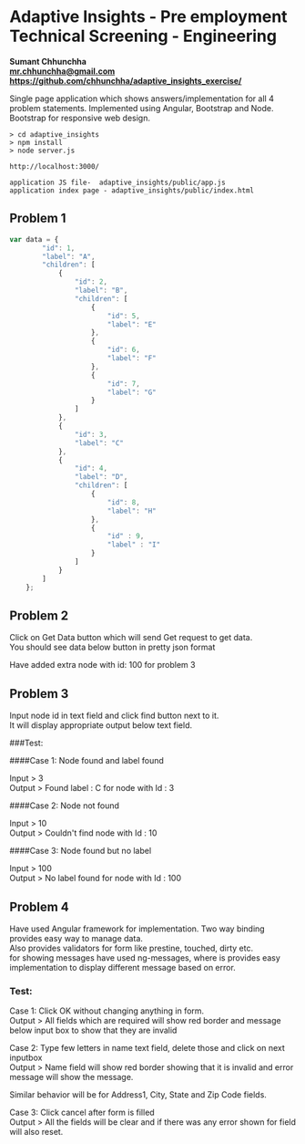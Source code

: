 # Adaptive Insights - Pre employment Technical Screening - Engineering

**Sumant Chhunchha**  
**mr.chhunchha@gmail.com**  
**https://github.com/chhunchha/adaptive_insights_exercise/**  

Single page application which shows answers/implementation for all 4 problem statements. 
Implemented using Angular, Bootstrap and Node.
Bootstrap for responsive web design.

```
> cd adaptive_insights
> npm install
> node server.js

http://localhost:3000/
```

```
application JS file-  adaptive_insights/public/app.js
application index page - adaptive_insights/public/index.html
```
## Problem 1

```javascript
var data = {  
        "id": 1,
        "label": "A",
        "children": [  
            {  
                "id": 2,
                "label": "B",
                "children": [  
                    {  
                        "id": 5,
                        "label": "E"
                    },
                    {  
                        "id": 6,
                        "label": "F"
                    },
                    {  
                        "id": 7,
                        "label": "G"
                    }
                ]
            },
            {  
                "id": 3,
                "label": "C"
            },
            {  
                "id": 4,
                "label": "D",
                "children": [  
                    {  
                        "id": 8,
                        "label": "H"
                    },
                    {  
                        "id" : 9,
                        "label" : "I"
                    }
                ]
            }
        ]
    };
```


## Problem 2 

Click on Get Data button which will send Get request to get data.  
You should see data below button in pretty json format  

Have added extra node with id: 100 for problem 3 

## Problem 3

Input node id in text field and click find button next to it.  
It will display appropriate output below text field.

###Test:

####Case 1: Node found and label found

Input  > 3  
Output > Found label : C for node with Id : 3  

####Case 2: Node not found

Input  > 10  
Output > Couldn't find node with Id : 10  

####Case 3: Node found but no label

Input > 100  
Output > No label found for node with Id : 100  

## Problem 4

Have used Angular framework for implementation. Two way binding provides easy way to manage data.  
Also provides validators for form like prestine, touched, dirty etc.  
for showing messages have used ng-messages, where is provides easy implementation to display different message based on error.  

### Test:

Case 1: Click OK without changing anything in form.  
Output > All fields which are required will show red border and message below input box to show that they are invalid  


Case 2: Type few letters in name text field, delete those and click on next inputbox  
Output > Name field will show red border showing that it is invalid and error message will show the message.  


Similar behavior will be for Address1, City, State and Zip Code fields.

Case 3: Click cancel after form is filled  
Output > All the fields will be clear and if there was any error shown for field will also reset.  